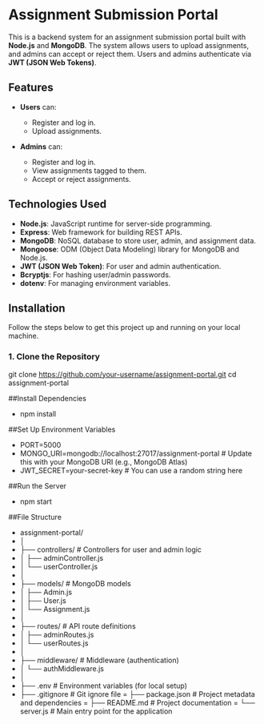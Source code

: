 # Assignment Submission Portal

This is a backend system for an assignment submission portal built with **Node.js** and **MongoDB**. The system allows users to upload assignments, and admins can accept or reject them. Users and admins authenticate via **JWT (JSON Web Tokens)**.

## Features

- **Users** can:
  - Register and log in.
  - Upload assignments.
  
- **Admins** can:
  - Register and log in.
  - View assignments tagged to them.
  - Accept or reject assignments.

## Technologies Used

- **Node.js**: JavaScript runtime for server-side programming.
- **Express**: Web framework for building REST APIs.
- **MongoDB**: NoSQL database to store user, admin, and assignment data.
- **Mongoose**: ODM (Object Data Modeling) library for MongoDB and Node.js.
- **JWT (JSON Web Token)**: For user and admin authentication.
- **Bcryptjs**: For hashing user/admin passwords.
- **dotenv**: For managing environment variables.

## Installation

Follow the steps below to get this project up and running on your local machine.

### 1. Clone the Repository
git clone https://github.com/your-username/assignment-portal.git
cd assignment-portal

##Install Dependencies
- npm install

##Set Up Environment Variables
- PORT=5000
- MONGO_URI=mongodb://localhost:27017/assignment-portal  # Update this with your MongoDB URI (e.g., MongoDB Atlas)
- JWT_SECRET=your-secret-key  # You can use a random string here

##Run the Server
- npm start

##File Structure
- assignment-portal/
- │
- ├── controllers/              # Controllers for user and admin logic
- │   ├── adminController.js
- │   └── userController.js
- │
- ├── models/                   # MongoDB models
- │   ├── Admin.js
- │   ├── User.js
- │   └── Assignment.js
- │
- ├── routes/                   # API route definitions
- │   ├── adminRoutes.js
- │   └── userRoutes.js
- │ 
- ├── middleware/               # Middleware (authentication)
- │   └── authMiddleware.js
- │
- ├── .env                      # Environment variables (for local setup)
- ├── .gitignore                # Git ignore file
= ├── package.json              # Project metadata and dependencies
= ├── README.md                 # Project documentation
= └── server.js                 # Main entry point for the application
